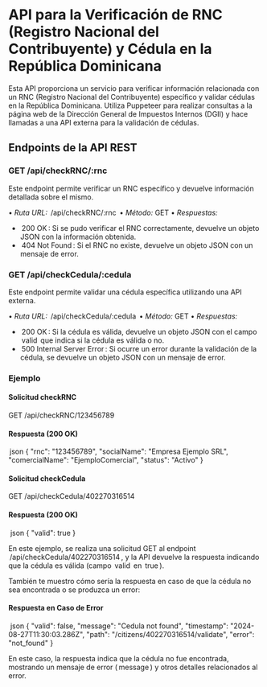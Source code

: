 # API para la Verificación de RNC (Registro Nacional del Contribuyente) y Cédula en la República Dominicana

Esta API proporciona un servicio para verificar información relacionada con un RNC (Registro Nacional del Contribuyente) específico y validar cédulas en la República Dominicana. Utiliza Puppeteer para realizar consultas a la página web de la Dirección General de Impuestos Internos (DGII) y hace llamadas a una API externa para la validación de cédulas.

## Endpoints de la API REST

### GET /api/checkRNC/:rnc

Este endpoint permite verificar un RNC específico y devuelve información detallada sobre el mismo.

•⁠ ⁠*Ruta URL:* ⁠ /api/checkRNC/:rnc ⁠
•⁠ ⁠*Método:* GET
•⁠ ⁠*Respuestas:*

- ⁠ 200 OK ⁠: Si se pudo verificar el RNC correctamente, devuelve un objeto JSON con la información obtenida.
- ⁠ 404 Not Found ⁠: Si el RNC no existe, devuelve un objeto JSON con un mensaje de error.

### GET /api/checkCedula/:cedula

Este endpoint permite validar una cédula específica utilizando una API externa.

•⁠ ⁠*Ruta URL:* ⁠ /api/checkCedula/:cedula ⁠
•⁠ ⁠*Método:* GET
•⁠ ⁠*Respuestas:*

- ⁠ 200 OK ⁠: Si la cédula es válida, devuelve un objeto JSON con el campo ⁠ valid ⁠ que indica si la cédula es válida o no.
- ⁠ 500 Internal Server Error ⁠: Si ocurre un error durante la validación de la cédula, se devuelve un objeto JSON con un mensaje de error.

### Ejemplo

#### Solicitud checkRNC

GET /api/checkRNC/123456789

#### Respuesta (200 OK)

⁠ json
{
"rnc": "123456789",
"socialName": "Empresa Ejemplo SRL",
"comercialName": "EjemploComercial",
"status": "Activo"
}

#### Solicitud checkCedula

GET /api/checkCedula/402270316514

#### Respuesta (200 OK)

⁠ json
{
"valid": true
}

En este ejemplo, se realiza una solicitud GET al endpoint ⁠ /api/checkCedula/402270316514 ⁠, y la API devuelve la respuesta indicando que la cédula es válida (campo ⁠ valid ⁠ en ⁠ true ⁠).

También te muestro cómo sería la respuesta en caso de que la cédula no sea encontrada o se produzca un error:

#### Respuesta en Caso de Error

⁠ json
{
"valid": false,
"message": "Cedula not found",
"timestamp": "2024-08-27T11:30:03.286Z",
"path": "/citizens/402270316514/validate",
"error": "not_found"
}

En este caso, la respuesta indica que la cédula no fue encontrada, mostrando un mensaje de error (⁠ message ⁠) y otros detalles relacionados al error.
